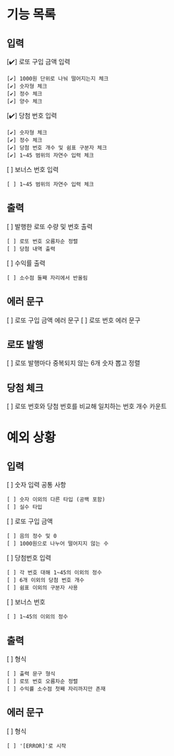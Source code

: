 # 기능 목록

## 입력

[✔️] 로또 구입 금액 입력

    [✔️] 1000원 단위로 나눠 떨어지는지 체크
    [✔️] 숫자형 체크
    [✔️] 정수 체크
    [✔️] 양수 체크

[✔️] 당첨 번호 입력

    [✔️] 숫자형 체크
    [✔️] 정수 체크
    [✔️] 당첨 번호 개수 및 쉼표 구분자 체크
    [✔️] 1~45 범위의 자연수 입력 체크

[ ] 보너스 번호 입력

    [ ] 1~45 범위의 자연수 입력 체크

## 출력

[ ] 발행한 로또 수량 및 번호 출력

    [ ] 로또 번호 오름차순 정렬
    [ ] 당첨 내역 출력

[ ] 수익률 출력

    [ ] 소수점 둘째 자리에서 반올림

## 에러 문구

[ ] 로또 구입 금액 에러 문구
[ ] 로또 번호 에러 문구

## 로또 발행

[ ] 로또 발행마다 중복되지 않는 6개 숫자 뽑고 정렬

## 당첨 체크

[ ] 로또 번호와 당첨 번호를 비교해 일치하는 번호 개수 카운트

# 예외 상황

## 입력

[ ] 숫자 입력 공통 사항

    [ ] 숫자 이외의 다른 타입 (공백 포함)
    [ ] 실수 타입

[ ] 로또 구입 금액

    [ ] 음의 정수 및 0
    [ ] 1000원으로 나누어 떨어지지 않는 수

[ ] 당첨번호 입력

    [ ] 각 번호 대해 1~45의 이외의 정수
    [ ] 6개 이외의 당첨 번호 개수
    [ ] 쉼표 이외의 구분자 사용

[ ] 보너스 번호

    [ ] 1~45의 이외의 정수

## 출력

[ ] 형식

    [ ] 출력 문구 형식
    [ ] 로또 번호 오름차순 정렬
    [ ] 수익률 소수점 첫째 자리까지만 존재

## 에러 문구

[ ] 형식

    [ ] '[ERROR]'로 시작
